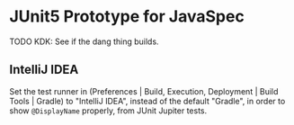 # JUnit5 Prototype for JavaSpec

TODO KDK: See if the dang thing builds.

## IntelliJ IDEA

Set the test runner in (Preferences | Build, Execution, Deployment | Build Tools | Gradle) to "IntelliJ IDEA", instead of the default "Gradle",
in order to show `@DisplayName` properly, from JUnit Jupiter tests.
